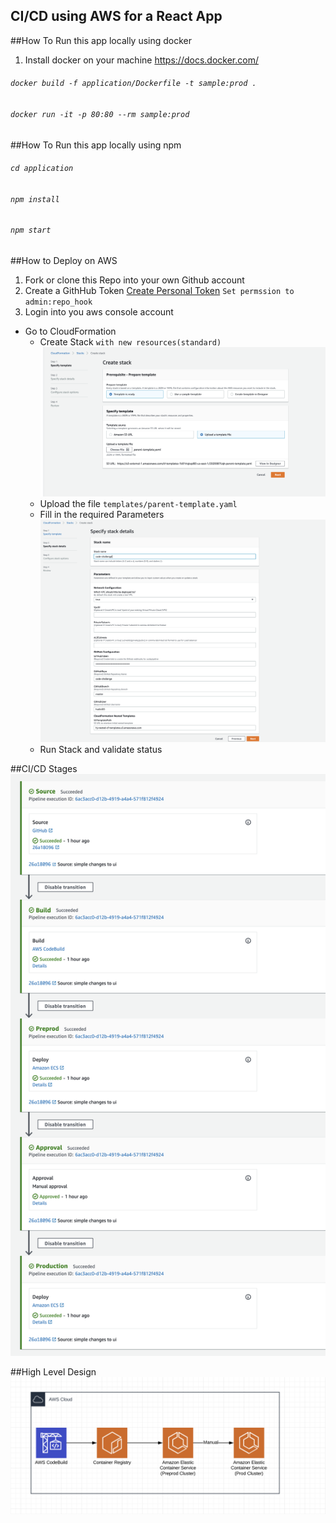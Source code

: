 ## CI/CD using AWS for a React App 

##How To Run this app locally using docker
1. Install docker on your machine https://docs.docker.com/
###### `docker build -f application/Dockerfile -t sample:prod .`
###### `docker run -it -p 80:80 --rm sample:prod`

##How To Run this app locally using npm
###### `cd application` 
###### `npm install`
###### `npm start`

##How to Deploy on AWS 
1. Fork or clone this Repo into your own Github account
2. Create a GithHub Token [Create Personal Token](https://help.github.com/en/github/authenticating-to-github/creating-a-personal-access-token-for-the-command-line)
`Set permssion to admin:repo_hook`
3. Login into you aws console account
 - Go to CloudFormation 
    - Create Stack `with new resources(standard)` ![Screenshot](images/CreateStack.png)  
    - Upload the file `templates/parent-template.yaml`
    - Fill in the required Parameters ![Screenshot](images/ParamsStack.png)
    - Run Stack and validate status 

##CI/CD Stages 
![Screenshot](images/Pipeline.png)

##High Level Design 
![Screenshot](images/HLD.png)

    
   


